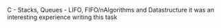 C - Stacks, Queues - LIFO, FIFO/nAlgorithms and Datastructure
it was an interesting experience writing this task
